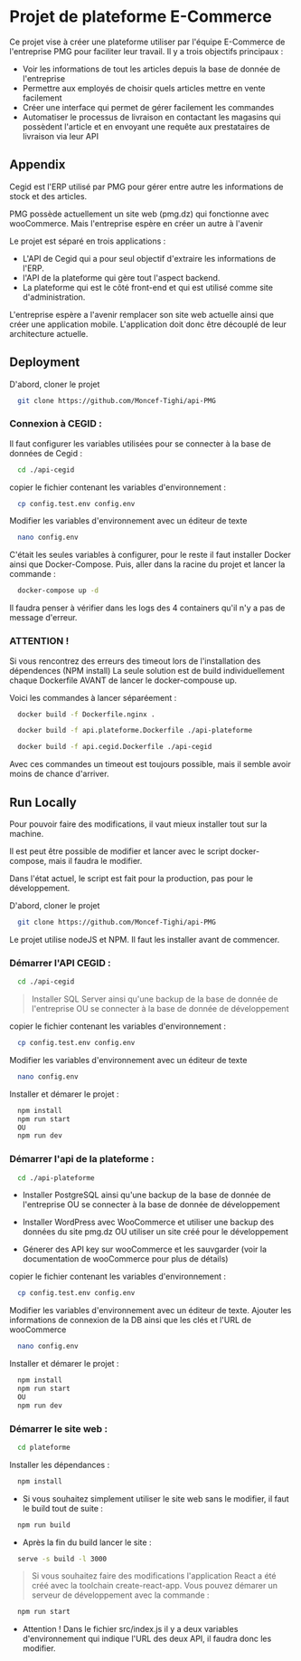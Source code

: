 
# Projet de plateforme E-Commerce




Ce projet vise à créer une plateforme utiliser par l'équipe E-Commerce de l'entreprise PMG pour faciliter leur travail.
Il y a trois objectifs principaux :

- Voir les informations de tout les articles depuis la base de donnée de l'entreprise
- Permettre aux employés de choisir quels articles mettre en vente facilement
- Créer une interface qui permet de gérer facilement les commandes
- Automatiser le processus de livraison en contactant les magasins qui possèdent l'article et en envoyant une requête aux prestataires de livraison via leur API


## Appendix

Cegid est l'ERP utilisé par PMG pour gérer entre autre les informations de stock et des articles.

PMG possède actuellement un site web (pmg.dz) qui fonctionne avec wooCommerce. Mais l'entreprise espère en créer un autre à l'avenir

Le projet est séparé en trois applications :

- L'API de Cegid qui a pour seul objectif d'extraire les informations de l'ERP.
- l'API de la plateforme qui gère tout l'aspect backend.
- La plateforme qui est le côté front-end et qui est utilisé comme site d'administration.

L'entreprise espère a l'avenir remplacer son site web actuelle ainsi que créer une application mobile. L'application doit donc être découplé de leur architecture actuelle.

## Deployment

D'abord, cloner le projet

```bash
  git clone https://github.com/Moncef-Tighi/api-PMG
```

### Connexion à CEGID : 

Il faut configurer les variables utilisées pour se connecter à la base de données de Cegid :

```bash
  cd ./api-cegid
```

copier le fichier contenant les variables d'environnement :

```bash
  cp config.test.env config.env
```

Modifier les variables d'environnement avec un éditeur de texte

```bash
  nano config.env
```

C'était les seules variables à configurer, pour le reste il faut installer Docker ainsi que Docker-Compose.
Puis, aller dans la racine du projet et lancer la commande : 

```bash
  docker-compose up -d
```

Il faudra penser à vérifier dans les logs des 4 containers qu'il n'y a pas de message d'erreur.

### ATTENTION !

Si vous rencontrez des erreurs des timeout lors de l'installation des dépendences (NPM install)
La seule solution est de build individuellement chaque Dockerfile AVANT de lancer le docker-compouse up.

Voici les commandes à lancer séparéement :

```bash
  docker build -f Dockerfile.nginx .
```
```bash
  docker build -f api.plateforme.Dockerfile ./api-plateforme
```
```bash
  docker build -f api.cegid.Dockerfile ./api-cegid
```

Avec ces commandes un timeout est toujours possible, mais il semble avoir moins de chance d'arriver.


## Run Locally

Pour pouvoir faire des modifications, il vaut mieux installer tout sur la machine.

Il est peut être possible de modifier et lancer avec le script docker-compose, mais il faudra le modifier.

Dans l'état actuel, le script est fait pour la production, pas pour le développement.

D'abord, cloner le projet

```bash
  git clone https://github.com/Moncef-Tighi/api-PMG
```

Le projet utilise nodeJS et NPM. Il faut les installer avant de commencer.


### Démarrer l'API CEGID : 

```bash
  cd ./api-cegid
```

>Installer SQL Server ainsi qu'une backup de la base de donnée de l'entreprise
OU se connecter à la base de donnée de développement

copier le fichier contenant les variables d'environnement :

```bash
  cp config.test.env config.env
```

Modifier les variables d'environnement avec un éditeur de texte

```bash
  nano config.env
```

Installer et démarer le projet : 

```bash
  npm install
  npm run start
  OU
  npm run dev
```

### Démarrer l'api de la plateforme : 

```bash
  cd ./api-plateforme
```

- Installer PostgreSQL ainsi qu'une backup de la base de donnée de l'entreprise
OU se connecter à la base de donnée de développement

- Installer WordPress avec WooCommerce et utiliser une backup des données du site pmg.dz
OU utiliser un site créé pour le développement

- Génerer des API key sur wooCommerce et les sauvgarder (voir la documentation de wooCommerce pour plus de détails)

copier le fichier contenant les variables d'environnement :

```bash
  cp config.test.env config.env
```

Modifier les variables d'environnement avec un éditeur de texte. Ajouter les informations de connexion de la DB ainsi que les clés et l'URL de wooCommerce
```bash
  nano config.env
```

Installer et démarer le projet : 

```bash
  npm install
  npm run start
  OU
  npm run dev
```


### Démarrer le site web : 

```bash
  cd plateforme
```

Installer les dépendances :

```bash
  npm install
```



* Si vous souhaitez simplement utiliser le site web sans le modifier, il faut le build tout de suite :

```bash
  npm run build
```

- Après la fin du build lancer le site : 

```bash
  serve -s build -l 3000
```

>Si vous souhaitez faire des modifications l'application React a été créé avec la toolchain create-react-app. Vous pouvez démarer un serveur de développement avec la commande : 

```bash
  npm run start
```

- Attention ! Dans le fichier src/index.js il y a deux variables d'environnement qui indique l'URL des deux API, il faudra donc les modifier.
